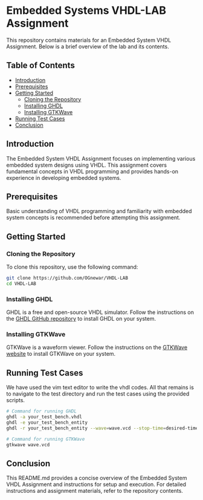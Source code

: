 # Embedded Systems VHDL-LAB Assignment
This repository contains materials for an Embedded System VHDL Assignment. Below is a brief overview of the lab and its contents.

## Table of Contents
- [Introduction](#introduction)
- [Prerequisites](#prerequisites)
- [Getting Started](#getting-started)
  - [Cloning the Repository](#cloning-the-repository)
  - [Installing GHDL](#installing-ghdl)
  - [Installing GTKWave](#installing-gtkwave)
- [Running Test Cases](#running-test-cases)
- [Conclusion](#conclusion)

## Introduction
The Embedded System VHDL Assignment focuses on implementing various embedded system designs using VHDL. This assignment covers fundamental concepts in VHDL programming and provides hands-on experience in developing embedded systems.

## Prerequisites
Basic understanding of VHDL programming and familiarity with embedded system concepts is recommended before attempting this assignment.

## Getting Started
### Cloning the Repository
To clone this repository, use the following command:
```bash
git clone https://github.com/OGnewar/VHDL-LAB
cd VHDL-LAB
```
### Installing GHDL
GHDL is a free and open-source VHDL simulator. Follow the instructions on the [GHDL GitHub repository](https://github.com/ghdl/ghdl) to install GHDL on your system.

### Installing GTKWave
GTKWave is a waveform viewer. Follow the instructions on the [GTKWave website](http://gtkwave.sourceforge.net/) to install GTKWave on your system.

## Running Test Cases
We have used the vim text editor to write the vhdl codes. All that remains is to navigate to the test directory and run the test cases using the provided scripts.
```bash
# Command for running GHDL
ghdl -a your_test_bench.vhdl
ghdl -e your_test_bench_entity
ghdl -r your_test_bench_entity --wave=wave.vcd --stop-time=desired-time-duration
```
```bash
# Command for running GTKWave
gtkwave wave.vcd
```
## Conclusion
This README.md provides a concise overview of the Embedded System VHDL Assignment and instructions for setup and execution. For detailed instructions and assignment materials, refer to the repository contents.
